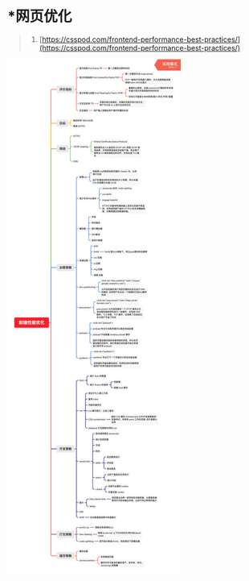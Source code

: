 # \*网页优化

> 1. [https://csspod.com/frontend-performance-best-practices/](https://csspod.com/frontend-performance-best-practices/)

![](../.gitbook/assets/qian-duan-xing-neng-you-hua.png)

